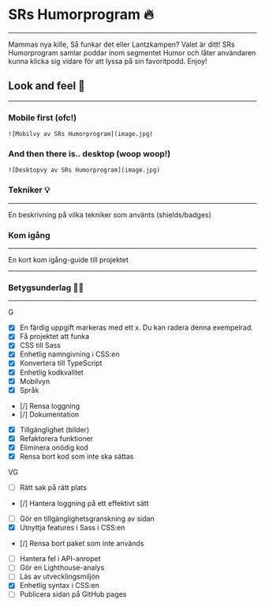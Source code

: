 # SRs Humorprogram :fire:

---

Mammas nya kille, Så funkar det eller Lantzkampen? Valet är ditt! SRs Humorprogram samlar poddar inom segmentet Humor och låter användaren kunna klicka sig vidare för att lyssa på sin favoritpodd. Enjoy!

## Look and feel :art:

---

### Mobile first (ofc!)

    ![Mobilvy av SRs Humorprogram](image.jpg)

### And then there is.. desktop (woop woop!)

    ![Desktopvy av SRs Humorprogram](image.jpg)

### Tekniker :bulb:

---

En beskrivning på vilka tekniker som använts (shields/badges)

### Kom igång

---

En kort kom igång-guide till projektet

---

### Betygsunderlag :technologist:

---

G

- [x] En färdig uppgift markeras med ett x. Du kan radera denna exempelrad.
- [x] Få projektet att funka
- [x] CSS till Sass
- [x] Enhetlig namngivning i CSS:en
- [x] Konvertera till TypeScript
- [x] Enhetlig kodkvalitet
- [x] Mobilvyn
- [x] Språk
- [/] Rensa loggning
- [/] Dokumentation
- [x] Tillgänglighet (bilder)
- [x] Refaktorera funktioner
- [x] Eliminera onödig kod
- [x] Rensa bort kod som inte ska sättas

VG

- [ ] Rätt sak på rätt plats
- [/] Hantera loggning på ett effektivt sätt
- [ ] Gör en tillgänglighetsgranskning av sidan
- [x] Utnyttja features i Sass i CSS:en
- [/] Rensa bort paket som inte används
- [ ] Hantera fel i API-anropet
- [ ] Gör en Lighthouse-analys
- [ ] Läs av utvecklingsmiljön
- [x] Enhetlig syntax i CSS:en
- [ ] Publicera sidan på GitHub pages

